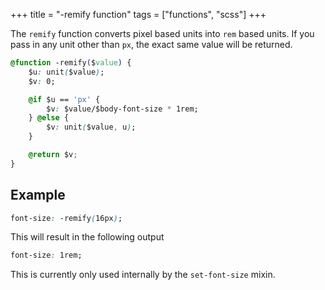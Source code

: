 +++
title = "-remify function"
tags = ["functions", "scss"]
+++

The `remify` function converts pixel based units into `rem` based units. If you pass in any unit other than `px`, the exact same value will be returned.

```css
@function -remify($value) {
    $u: unit($value);
    $v: 0;

    @if $u == 'px' {
        $v: $value/$body-font-size * 1rem;
    } @else {
        $v: unit($value, u);
    }

    @return $v;
}
```

## Example

```css
font-size: -remify(16px);
```

This will result in the following output

```css
font-size: 1rem;
```

This is currently only used internally by the `set-font-size` mixin.
